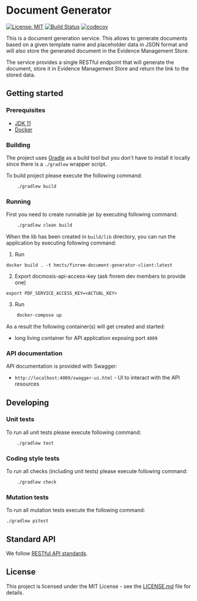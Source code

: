 # Document Generator

[![License: MIT](https://img.shields.io/badge/License-MIT-yellow.svg)](https://opensource.org/licenses/MIT)
[![Build Status](https://travis-ci.org/hmcts/finrem-document-generator-client.svg?branch=master)](https://travis-ci.org/hmcts/finrem-document-generator-client)
[![codecov](https://codecov.io/gh/hmcts/finrem-document-generator-client/branch/master/graph/badge.svg)](https://codecov.io/gh/hmcts/finrem-document-generator-client)

This is a document generation service. This allows to generate documents based on a
given template name and placeholder data in JSON format and will also store the generated document in the
Evidence Management Store.

The service provides a single RESTful endpoint that will generate the document, store it in Evidence Management
Store and return the link to the stored data.

## Getting started

### Prerequisites

- [JDK 11](https://www.oracle.com/java)
- [Docker](https://www.docker.com)


### Building

The project uses [Gradle](https://gradle.org) as a build tool but you don't have to install it locally since there is a
`./gradlew` wrapper script.

To build project please execute the following command:

```bash
    ./gradlew build
```

### Running

First you need to create runnable jar by executing following command:

```bash
    ./gradlew clean build
```


When the lib has been created in `build/lib` directory,
you can run the application by executing following command:

1) Run
```
docker build . -t hmcts/finrem-document-generator-client:latest
```

2) Export docmosis-api-access-key (ask finrem dev members to provide one)
```
export PDF_SERVICE_ACCESS_KEY=<ACTUAL_KEY>
```
3) Run
```bash
    docker-compose up
```

As a result the following container(s) will get created and started:
 - long living container for API application exposing port `4009`

### API documentation

API documentation is provided with Swagger:
 - `http://localhost:4009/swagger-ui.html` - UI to interact with the API resources

## Developing

### Unit tests

To run all unit tests please execute following command:

```bash
    ./gradlew test
```

### Coding style tests

To run all checks (including unit tests) please execute following command:

```bash
    ./gradlew check
```

### Mutation tests

To run all mutation tests execute the following command:

```
./gradlew pitest

```
## Standard API

We follow [RESTful API standards](https://hmcts.github.io/restful-api-standards/).

## License

This project is licensed under the MIT License - see the [LICENSE.md](LICENSE.md) file for details.
